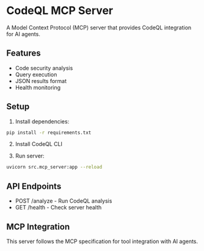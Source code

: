 # CodeQL MCP Server

A Model Context Protocol (MCP) server that provides CodeQL integration for AI agents.

## Features

- Code security analysis
- Query execution
- JSON results format
- Health monitoring

## Setup

1. Install dependencies:
```bash
pip install -r requirements.txt
```

2. Install CodeQL CLI

3. Run server:
```bash
uvicorn src.mcp_server:app --reload
```

## API Endpoints

- POST /analyze - Run CodeQL analysis
- GET /health - Check server health

## MCP Integration

This server follows the MCP specification for tool integration with AI agents.